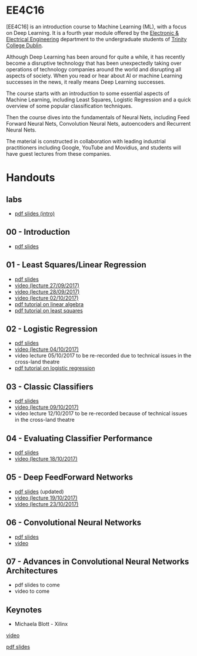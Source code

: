 # EE4C16

\[EE4C16\] is an introduction course to Machine Learning (ML), with a focus on
Deep Learning.  It is a fourth year module offered by the [Electronic &
Electrical Engineering](https://www.tcd.ie/eleceng/) department to the
undergraduate students of [Trinity College Dublin](https://www.tcd.ie).

Although Deep Learning has been around for quite a while, it has recently become
a disruptive technology that has been unexpectedly taking over operations of
technology companies around the world and disrupting all aspects of
society. When you read or hear about AI or machine Learning successes in the
news, it really means Deep Learning successes.

The course starts with an introduction to some essential aspects of Machine
Learning, including Least Squares, Logistic Regression and a quick overview of
some popular classification techniques.

Then the course dives into the fundamentals of Neural Nets, including Feed
Forward Neural Nets, Convolution Neural Nets, autoencoders and Recurrent Neural
Nets.

The material is constructed in collaboration with leading industrial
practitioners including Google, YouTube and Movidius, and students will have
guest lectures from these companies.

# Handouts

## labs
* [pdf slides (intro)](/handouts/python_lab.no_notes.pdf)

## 00 - Introduction

* [pdf slides](/handouts/handout-00-intro.pdf)

## 01 - Least Squares/Linear Regression

* [pdf slides](/handouts/handout-01-linear-regression.pdf)
* [video (lecture 27/09/2017)](https://youtu.be/pl7uguLTMyA)
* [video (lecture 28/09/2017)](https://youtu.be/j-sxXyye3JE)
* [video (lecture 02/10/2017)](https://youtu.be/rHXUc0PCvU0)
* [pdf tutorial on linear algebra](/handouts/tutorial-00-linear-algebra.pdf)
* [pdf tutorial on least squares](/handouts/tutorial-01-linear-regression.pdf)

## 02 - Logistic Regression

* [pdf slides](/handouts/handout-02-logistic-regression.pdf)
* [video (lecture 04/10/2017)](https://youtu.be/Ab-IqBhbCJc)
* video lecture 05/10/2017 to be re-recorded due to technical issues in the cross-land theatre
* [pdf tutorial on logistic regression](/handouts/tutorial-02-logistic-regression.pdf)

## 03 - Classic Classifiers

* [pdf slides](/handouts/handout-03-classic-classifiers.pdf)
* [video (lecture 09/10/2017)](https://youtu.be/Liv6XrvM5A4)
* video lecture 12/10/2017 to be re-recorded because of technical issues in the cross-land theatre

## 04 - Evaluating Classifier Performance

* [pdf slides](/handouts/handout-04-evaluating-classifier-performance.pdf)
* [video (lecture 18/10/2017)](https://youtu.be/W_TsGSfc4ug)

## 05 - Deep FeedForward Networks

* [pdf slides](/handouts/handout-05-deep-feedforward-networks.pdf) (updated)
* [video (lecture 19/10/2017)](https://youtu.be/2r4ex3sqTJE)
* [video (lecture 23/10/2017)](https://youtu.be/hVxO5LoLUWI)

## 06 - Convolutional Neural Networks

* [pdf slides](/handouts/handout-06-convolutional-neural-networks.pdf)
* [video](https://youtu.be/5Nm5aK4pd40)

## 07 - Advances in Convolutional Neural Networks Architectures

* pdf slides to come
* video to come




## Keynotes

* Michaela Blott - Xilinx

[video](https://youtu.be/pIVh-4tqjPc)

[pdf slides](/keynotes/4c16-keynote-23-11-2017-Michaela_Blott-Xilinx.pdf)


